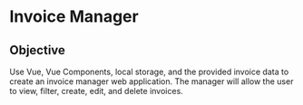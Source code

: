 # Invoice Manager

## Objective
Use Vue, Vue Components, local storage, and the provided invoice data to create an invoice manager web application. The manager will allow the user to view, filter, create, edit, and delete invoices. 

